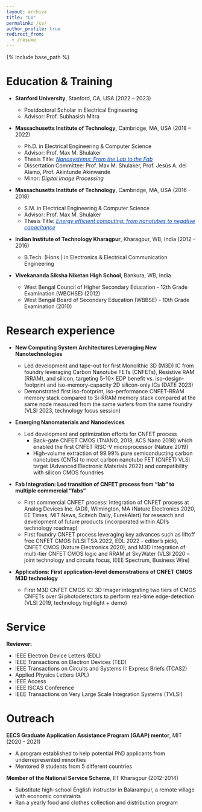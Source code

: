 ```yaml
---
layout: archive
title: "CV"
permalink: /cv/
author_profile: true
redirect_from:
  - /resume
---
```


{% include base_path %}


Education & Training 
======
* <b>Stanford University</b>, Stanford, CA, USA (2022 – 2023)
  * Postdoctoral Scholar in Electrical Engineering 
  * Advisor: Prof. Subhasish Mitra
    
* <b>Massachusetts Institute of Technology</b>, Cambridge, MA, USA (2018 – 2022)
  * Ph.D. in Electrical Engineering & Computer Science
  * Advisor: Prof. Max M. Shulaker
  * Thesis Title: <a href="https://dspace.mit.edu/handle/1721.1/146295" style="color:#0645AD;">_Nanosystems: From the Lab to the Fab_</a>
  * Dissertation Committee: Prof. Max M. Shulaker, Prof. Jesús A. del Alamo, Prof. Akintunde Akinwande
  * Minor: _Digital Image Processing_
    
* <b>Massachusetts Institute of Technology</b>, Cambridge, MA, USA (2016 – 2018)
  * S.M. in Electrical Engineering & Computer Science
  * Advisor: Prof. Max M. Shulaker
  * Thesis Title: <a href="https://dspace.mit.edu/handle/1721.1/118042" style="color:#0645AD;">_Energy efficient computing: from nanotubes to negative capacitance_</a>
    
* <b>Indian Institute of Technology Kharagpur</b>, Kharagpur, WB, India (2012 – 2016)
  * B.Tech. (Hons.) in Electronics & Electrical Communication Engineering
* <b>Vivekananda Siksha Niketan High School</b>, Bankura, WB, India
  * West Bengal Council of Higher Secondary Education - 12th Grade Examination (WBCHSE) (2012)
  * West Bengal Board of Secondary Education (WBBSE) - 10th Grade Examination (2010)

Research experience
======
* <b>New Computing System Architectures Leveraging New Nanotechnologies</b>
  * Led development and tape-out for first Monolithic 3D (M3D) IC from foundry leveraging Carbon Nanotube FETs (CNFETs), Resistive RAM (RRAM), and silicon, targeting 5-10× EDP benefit vs. iso-design-footprint and iso-memory-capacity 2D silicon-only ICs (DATE 2023)
  * Demonstrated first iso-footprint, iso-performance CNFET-RRAM memory stack compared to Si-RRAM memory stack compared at the same node measured from the same wafers from the same foundry (VLSI 2023, technology focus session)
    
* <b> Emerging Nanomaterials and Nanodevices </b>
  * Led development and optimization efforts for CNFET process
    * Back-gate CNFET CMOS (TNANO, 2018, ACS Nano 2018) which enabled the first CNFET RISC-V microprocessor (Nature 2019)
    * High-volume extraction of 99.99% pure semiconducting carbon nanotubes (CNTs) to meet carbon nanotube FET (CNFET) VLSI target (Advanced Electronic Materials 2022) and compatibility with silicon CMOS foundries
      
* <b>Fab Integration: Led transition of CNFET process from “lab” to multiple commercial “fabs” </b>
  * First commercial CNFET process: Integration of CNFET process at Analog Devices Inc. (ADI), Wilmington, MA (Nature Electronics 2020, EE Times, MIT News, Scitech Daily, EurekAlert) for research and development of future products (incorporated within ADI’s technology roadmap)
  * First foundry CNFET process leveraging key advances such as liftoff free CNFET CMOS (VLSI TSA 2022, EDL 2022 - editor’s pick), CNFET CMOS (Nature Electronics 2020), and M3D integration of multi-tier CNFET CMOS logic and RRAM at SkyWater (VLSI 2020 – joint technology and circuits focus, IEEE Spectrum, Business Wire)
    
* <b>Applications: First application-level demonstrations of CNFET CMOS M3D technology </b>
  * First M3D CNFET CMOS IC: 3D Imager integrating two tiers of CMOS CNFETs over Si photodetectors to perform real-time edge-detection (VLSI 2019, technology highlight + demo)

  
Service
======
<b>Reviewer:</b> 
  * IEEE Electron Device Letters (EDL)
  * IEEE Transactions on Electron Devices (TED)
  * IEEE Transactions on Circuits and Systems II: Express Briefs (TCAS2)
  * Applied Physics Letters (APL)
  * IEEE Access
  * IEEE ISCAS Conference
  * IEEE Transactions on Very Large Scale Integration Systems (TVLSI)


Outreach
======
<b>EECS Graduate Application Assistance Program (GAAP) mentor</b>, MIT (2020 - 2021) 
  * A program established to help potential PhD applicants from underrepresented minorities
  * Mentored 9 students from 5 different countries
    
<b>Member of the National Service Scheme</b>, IIT Kharagpur (2012-2014)
  * Substitute high-school English instructor in Balarampur, a remote village with economic constraints
  * Ran a yearly food and clothes collection and distribution program 


  

